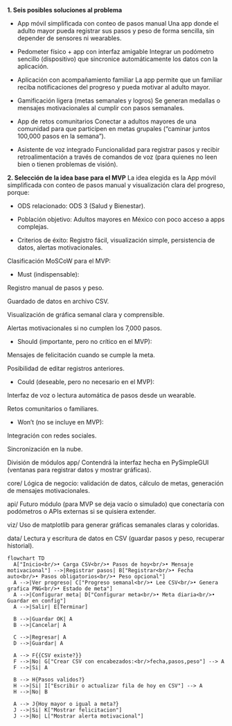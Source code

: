 **1. Seis posibles soluciones al problema**

- App móvil simplificada con conteo de pasos manual
 Una app donde el adulto mayor pueda registrar sus pasos y peso de forma sencilla, sin depender de sensores ni wearables.


- Pedometer físico + app con interfaz amigable
 Integrar un podómetro sencillo (dispositivo) que sincronice automáticamente los datos con la aplicación.


- Aplicación con acompañamiento familiar
 La app permite que un familiar reciba notificaciones del progreso y pueda motivar al adulto mayor.


- Gamificación ligera (metas semanales y logros)
 Se generan medallas o mensajes motivacionales al cumplir con pasos semanales.


- App de retos comunitarios
 Conectar a adultos mayores de una comunidad para que participen en metas grupales (“caminar juntos 100,000 pasos en la semana”).


- Asistente de voz integrado
 Funcionalidad para registrar pasos y recibir retroalimentación a través de comandos de voz (para quienes no leen bien o tienen problemas de visión).



**2. Selección de la idea base para el MVP**
La idea elegida es la App móvil simplificada con conteo de pasos manual y visualización clara del progreso, porque:
- ODS relacionado: ODS 3 (Salud y Bienestar).


- Población objetivo: Adultos mayores en México con poco acceso a apps complejas.


- Criterios de éxito: Registro fácil, visualización simple, persistencia de datos, alertas motivacionales.


Clasificación MoSCoW para el MVP:
- Must (indispensable):

Registro manual de pasos y peso.

Guardado de datos en archivo CSV.

Visualización de gráfica semanal clara y comprensible.

Alertas motivacionales si no cumplen los 7,000 pasos.

- Should (importante, pero no crítico en el MVP):

Mensajes de felicitación cuando se cumple la meta.

Posibilidad de editar registros anteriores.

- Could (deseable, pero no necesario en el MVP):

Interfaz de voz o lectura automática de pasos desde un wearable.

Retos comunitarios o familiares.

- Won’t (no se incluye en MVP):

Integración con redes sociales.

Sincronización en la nube.





División de módulos
app/
 Contendrá la interfaz hecha en PySimpleGUI (ventanas para registrar datos y mostrar gráficas).

core/
 Lógica de negocio: validación de datos, cálculo de metas, generación de mensajes motivacionales.

api/
 Futuro módulo (para MVP se deja vacío o simulado) que conectaría con podómetros o APIs externas si se quisiera extender.

viz/
 Uso de matplotlib para generar gráficas semanales claras y coloridas.

data/
 Lectura y escritura de datos en CSV (guardar pasos y peso, recuperar historial).



```mermaid
flowchart TD
  A["Inicio<br/>• Carga CSV<br/>• Pasos de hoy<br/>• Mensaje motivacional"] -->|Registrar pasos| B["Registrar<br/>• Fecha auto<br/>• Pasos obligatorios<br/>• Peso opcional"]
  A -->|Ver progreso| C["Progreso semanal<br/>• Lee CSV<br/>• Genera grafica PNG<br/>• Estado de meta"]
  A -->|Configurar meta| D["Configurar meta<br/>• Meta diaria<br/>• Guardar en config"]
  A -->|Salir| E[Terminar]

  B -->|Guardar OK| A
  B -->|Cancelar| A

  C -->|Regresar| A
  D -->|Guardar| A

  A --> F{{CSV existe?}}
  F -->|No| G["Crear CSV con encabezados:<br/>fecha,pasos,peso"] --> A
  F -->|Si| A

  B --> H{Pasos validos?}
  H -->|Si| I["Escribir o actualizar fila de hoy en CSV"] --> A
  H -->|No| B

  A --> J{Hoy mayor o igual a meta?}
  J -->|Si| K["Mostrar felicitacion"]
  J -->|No| L["Mostrar alerta motivacional"]
```

